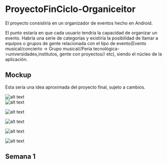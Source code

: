 # ProyectoFinCiclo-Organiceitor

El proyecto consistiría en un organizador de eventos hecho en Android.


El punto estaría en que cada usuario tendría la capacidad de organizar un evento. Habría una serie de categorías y existiría la posibilidad de llamar a equipos o grupos de gente relacionada con el tipo de evento(Evento musical/concierto -> Grupo musical//Feria tecnológica->universidades,institutos, gente con proyectos// etc), siendo el núcleo de la aplicación.

## Mockup
Esta sería una idea aproximada del proyecto final, sujeto a cambios.

![alt text](https://github.com/rodrigolopezramoss/ProyectoFinCiclo-Organiceitor/blob/main/Capturas/Login.png)  
![alt text](https://github.com/rodrigolopezramoss/ProyectoFinCiclo-Organiceitor/blob/main/Capturas/Registro.png)


![alt text](https://github.com/rodrigolopezramoss/ProyectoFinCiclo-Organiceitor/blob/main/Capturas/Principal.png)


![alt text](https://github.com/rodrigolopezramoss/ProyectoFinCiclo-Organiceitor/blob/main/Capturas/EventoP.png)


![alt text](https://github.com/rodrigolopezramoss/ProyectoFinCiclo-Organiceitor/blob/main/Capturas/EventoG.png)


![alt text](https://github.com/rodrigolopezramoss/ProyectoFinCiclo-Organiceitor/blob/main/Capturas/Añadir.png)

## Semana 1
